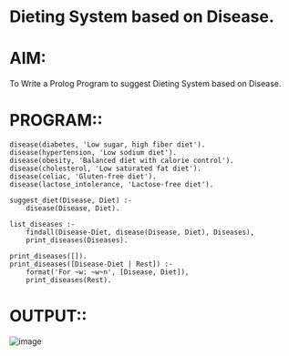   # Dieting System based on Disease.
# AIM:
To Write a Prolog Program to suggest Dieting System based on Disease.
# PROGRAM::

    disease(diabetes, 'Low sugar, high fiber diet').
    disease(hypertension, 'Low sodium diet').
    disease(obesity, 'Balanced diet with calorie control').
    disease(cholesterol, 'Low saturated fat diet').
    disease(celiac, 'Gluten-free diet').
    disease(lactose_intolerance, 'Lactose-free diet').

    suggest_diet(Disease, Diet) :-
        disease(Disease, Diet).

    list_diseases :-
        findall(Disease-Diet, disease(Disease, Diet), Diseases),
        print_diseases(Diseases).

    print_diseases([]).
    print_diseases([Disease-Diet | Rest]) :-
        format('For ~w: ~w~n', [Disease, Diet]),
        print_diseases(Rest).

# OUTPUT::

![image](https://github.com/user-attachments/assets/debdea1d-1fac-45a4-832a-7ca87efe7edf)
